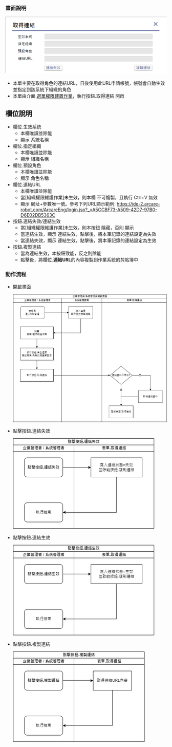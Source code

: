 ### <div id="view">畫面說明</div>

![表單畫面]

* 本單主要在取得角色的連結URL，日後使用此URL申請帳號，帳號會自動生效並指定到該系統下組織的角色
* 本單由介面.[選單權限建置作業][link_RoleOfPeopleSet]，執行按鈕.取得連結 開啟

## <div id="object-desc">欄位說明</div>

* 欄位.生效系統
    * 本欄唯讀並除能    
    * 顯示 系統名稱
* 欄位.指定組織
    * 本欄唯讀並除能    
    * 顯示 組織名稱
* 欄位.預設角色 
    * 本欄唯讀並除能    
    * 顯示 角色名稱
* 欄位.連結URL
    * 本欄唯讀並除能    
    * 當[組織權限維護作業]未生效，則本欄 不可複製，且執行 Ctrl+V 無效
    * 顯示 網址+參數唯一號。參考下列URL顯示範例:
            https://ide-2.arcare-robot.com/ArcareEng/login.jsp?_=A5CCBF73-A509-42D7-97B0-D6E02DB5363C
* 按鈕.連結失效/連結生效 
    * 當[組織權限維護作業]未生效，則本按鈕 隱藏，否則 顯示
    * 當連結生效，顯示 連結失效，點擊後，將本筆記錄的連結設定為失效
    * 當連結失效，顯示 連結生效，點擊後，將本筆記錄的連結設定為生效  
* 按鈕.複製連結 
    * 當為連結生效，本按鈕致能，反之則除能
    * 點擊後，將欄位.**連結URL**的內容複製到作業系統的剪貼簿中    


### <div id="action">動作流程</div>
* 開啟畫面

    ![link_url_openform]

* 點擊按鈕.連結失效    

    ![link_url_click_invalid]

* 點擊按鈕.連結生效

    ![link_url_click_effective]

* 點擊按鈕.複製連結

    ![link_url_click_copy]


[表單畫面]:attachment/get_role_url.png "表單畫面"
[link_RoleOfPeopleSet]:{3}/RTE/SITE/RoleOfPeopleSet/README

[link_url_openform]:attachment/get_role_url_openform.png "開啟畫面"
[link_url_click_invalid]:attachment/click_url_Invalid.png "點擊連結失效"
[link_url_click_effective]:attachment/click_url_effective.png "點擊連結生效"
[link_url_click_copy]:attachment/click_url_copy.png "點擊複製連結"
